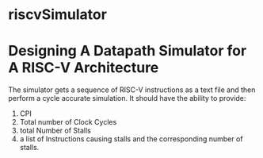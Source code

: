 # riscvSimulator
# Designing A Datapath Simulator for A RISC-V Architecture
 The simulator gets a sequence of
RISC-V instructions as a text file and then perform a cycle accurate simulation. It should have
the ability to provide:
1) CPI
2) Total number of Clock Cycles
3) total Number of Stalls
4) a list of Instructions causing stalls and the corresponding number of stalls.
